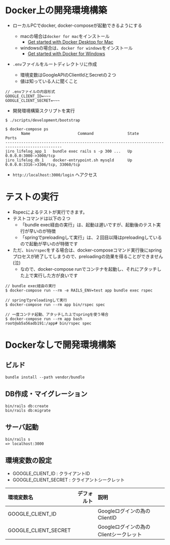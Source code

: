 # Docker上の開発環境構築

* ローカルPCでdocker, docker-composeが起動できるようにする
  * macの場合は`docker for mac`をインストール
    * [Get started with Docker Desktop for Mac](https://docs.docker.com/docker-for-mac/install/)
  * windowsの場合は、`docker for windows`をインストール
    * [Get started with Docker for Windows](https://docs.docker.com/docker-for-windows/)

* `.env`ファイルをルートディレクトリに作成
  * 環境変数はGoogleAPIのClientIdとSecretの２つ
  * 値は知っている人に聞くこと

```
// .envファイルの内容形式
GOOGLE_CLIENT_ID=~~~
GOOGLE_CLIENT_SECRET=~~~
```

* 開発環境構築スクリプトを実行

```
$ ./scripts/development/bootstrap 

$ docker-compose ps
       Name                     Command               State                 Ports              
-----------------------------------------------------------------------------------------------
jiro_lifelog_app_1   bundle exec rails s -p 300 ...   Up      0.0.0.0:3000->3000/tcp           
jiro_lifelog_db_1    docker-entrypoint.sh mysqld      Up      0.0.0.0:3316->3306/tcp, 33060/tcp
```

* `http://localhost:3000/login` へアクセス

# テストの実行
* Rspecによるテストが実行できます。
* テストコマンドは以下の２つ
  * 「bundle exec経由の実行」は、起動は遅いですが、起動後のテスト実行が早いのが特徴
  * 「springでpreloadingして実行」は、２回目以降はpreloadingしているので起動が早いのが特徴です
* ただ、`bin/rspec`をする場合は、docker-composeコマンド実行後にspringプロセスが終了してしまうので、preloadingの効果を得ることができません(泣)
  * なので、docker-compose runでコンテナを起動し、それにアタッチした上で実行した方が良いです

```
// bundle exec経由の実行
$ docker-compose run --rm -e RAILS_ENV=test app bundle exec rspec 

// springでpreloadingして実行
$ docker-compose run --rm app bin/rspec spec

// 一度コンテナ起動、アタッチした上でspringを使う場合
$ docker-compose run --rm app bash
root@ab5a56adb191:/app# bin/rspec spec
```

# Dockerなしで開発環境構築

## ビルド
```
bundle install --path vendor/bundle
```

## DB作成・マイグレーション
```
bin/rails db:create
bin/rails db:migrate
```

## サーバ起動
```
bin/rails s
=> localhost:3000
```

## 環境変数の設定
* GOOGLE_CLIENT_ID : クライアントID
* GOOGLE_CLIENT_SECRET : クライアントシークレット

| 環境変数名 | デフォルト | 説明 |
|:-----------|------------:|:------------|
| GOOGLE_CLIENT_ID |  | Googleログインの為のClientID |
| GOOGLE_CLIENT_SECRET |  | Googleログインの為のClientシークレット |